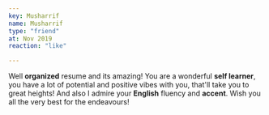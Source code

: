 ```yaml
--- 
key: Musharrif
name: Musharrif
type: "friend"
at: Nov 2019
reaction: "like"

---
```


Well **organized** resume and its amazing! You are a wonderful **self learner**, you have a lot of potential and positive vibes with you, that'll take you to great heights! And also I admire your **English** fluency and **accent**. Wish you all the very best for the endeavours!